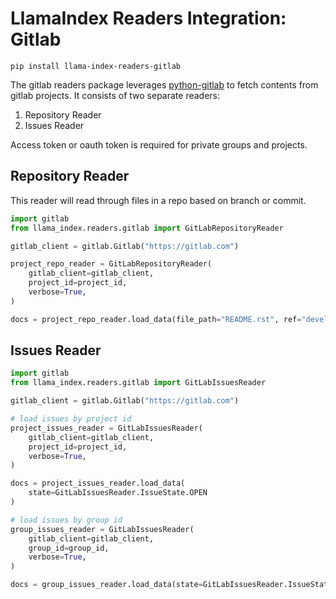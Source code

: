 # LlamaIndex Readers Integration: Gitlab

`pip install llama-index-readers-gitlab`

The gitlab readers package leverages [python-gitlab](https://python-gitlab.readthedocs.io/en/stable/index.html) to fetch contents from gitlab projects. It consists of two separate readers:

1. Repository Reader
2. Issues Reader

Access token or oauth token is required for private groups and projects.

## Repository Reader

This reader will read through files in a repo based on branch or commit.

```python
import gitlab
from llama_index.readers.gitlab import GitLabRepositoryReader

gitlab_client = gitlab.Gitlab("https://gitlab.com")

project_repo_reader = GitLabRepositoryReader(
    gitlab_client=gitlab_client,
    project_id=project_id,
    verbose=True,
)

docs = project_repo_reader.load_data(file_path="README.rst", ref="develop")
```

## Issues Reader

```python
import gitlab
from llama_index.readers.gitlab import GitLabIssuesReader

gitlab_client = gitlab.Gitlab("https://gitlab.com")

# load issues by project id
project_issues_reader = GitLabIssuesReader(
    gitlab_client=gitlab_client,
    project_id=project_id,
    verbose=True,
)

docs = project_issues_reader.load_data(
    state=GitLabIssuesReader.IssueState.OPEN
)

# load issues by group id
group_issues_reader = GitLabIssuesReader(
    gitlab_client=gitlab_client,
    group_id=group_id,
    verbose=True,
)

docs = group_issues_reader.load_data(state=GitLabIssuesReader.IssueState.OPEN)
```
